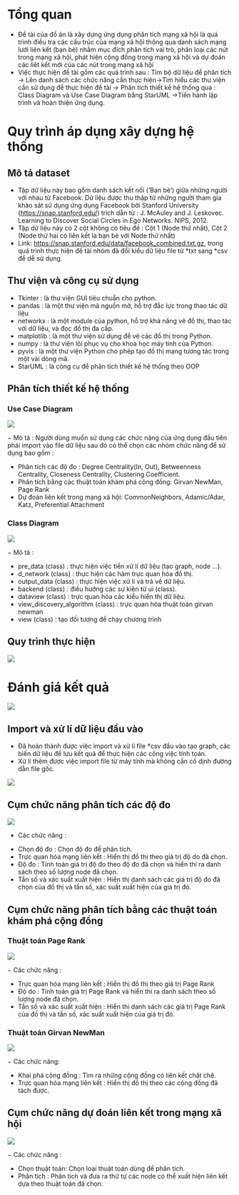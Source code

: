 # Tổng quan

+ Đề tài của đồ án là xây dựng ứng dụng phân tích mạng xã hội là quá trình điều tra các cấu trúc của mạng xã hội thông qua danh sách mạng lưới liên kết (bạn bè) nhằm mục đích phân tích vai trò, phân loại các nút trong mạng xã hội, phát hiện cộng đồng trong mạng xã hội và dự đoán các liêt kết mới của các nút trong mạng xã hội
+ Việc thực hiện đề tài gồm các quá trình sau : Tìm bộ dữ liệu để phân tích → Lên danh sách các chức năng cần thực hiện→Tìm hiểu các thư viện cần sử dụng để thực hiện đề tài → Phân tích thiết kế hệ thống qua : Class Diagram và Use Case Diagram bằng StarUML →Tiến hành lập trình và hoàn thiện ứng dụng.

# Quy trình áp dụng xây dựng hệ thống
## Mô tả dataset 
+ Tập dữ liệu này bao gồm danh sách kết nối (‘Bạn bè’) giữa những người với nhau từ Facebook. Dữ liệu được thu thập từ những người tham gia khảo sát sử dụng ứng dụng Facebook bởi Stanford University (https://snap.stanford.edu/) trích dẫn từ : J. McAuley and J. Leskovec. Learning to Discover Social Circles in Ego Networks. NIPS, 2012.
+ Tập dữ liệu này có 2 cột không có tiêu đề : Cột 1 (Node thứ nhât), Cột 2 (Node thứ hai có liên kết là bạn bè với Node thứ nhất)
+ Link: https://snap.stanford.edu/data/facebook_combined.txt.gz, trong quá trình thực hiện đề tài nhóm đã đổi kiểu dữ liệu file từ *txt sang *csv để dễ sử dụng.
## Thư viện và công cụ sử dụng
+	Tkinter : là thư viện GUI tiêu chuẩn cho python.
+	pandas : là một thư viện mã nguồn mở, hỗ trợ đắc lực trong thao tác dữ liệu
+	networkx : là một module của python, hỗ trợ khả năng vẽ đồ thị, thao tác với dữ liệu, và đọc đồ thị đa cấp.
+	matplotlib : là một thư viện sử dụng để vẽ các đồ thị trong Python.
+	numpy : là thư viện lõi phục vụ cho khoa học máy tính của Python.
+	pyvis : là một thư viện Python cho phép tạo đồ thị mạng tương tác trong một vài dòng mã.
+	StarUML : là công cụ để phân tích thiết kế hệ thống theo OOP
## Phân tích thiết kế hệ thống
### Use Case Diagram
![](./Dataset/usecase.jpg)

−	Mô tả : Người dùng muốn sử dụng các chức năng của ứng dụng đầu tiên phải import vào file dữ liệu sau đó có thể chọn các nhóm chức năng để sử dụng bao gồm :
+ Phân tích các độ đo : Degree Centrality(In, Out), Betweenness Centrality, Closeness Centrality, Clustering Coefficient.
+ Phân tích bằng các thuật toán khám phá cộng đồng: Girvan NewMan, Page Rank
+ Dự đoán liên kết trong mạng xã hội: CommonNeighbors, Adamic/Adar, Katz, Preferential Attachment
### Class Diagram 
![](./Dataset/class.jpg)

−	Mô tả : 
+ pre_data (class) : thực hiện việc tiền xử lí dữ liệu (tạo graph, node …).
+ d_network (class) : thực hiện các hàm trực quan hóa đồ thị.
+ output_data (class) : thực hiện việc xử lí và trả về dữ liệu.
+ backend (class) : điều hướng các sự kiện từ ui (class).
+ dataview (class) : trực quan hóa các kiểu hiển thị dữ liệu.
+ view_discovery_algorithm (class) : trực quan hóa thuật toán girvan newman
+ view (class) : tạo đối tượng để chạy chương trình

## Quy trình thực hiện
![](./Dataset/qt.jpg)

# Đánh giá kết quả
![](./Dataset/dg.jpg)

## Import và xử lí dữ liệu đầu vào
+ Đã hoàn thành được việc import và xử lí file *csv đầu vào tạo graph, các biến dữ liệu để lưu kết quả để thực hiện các công việc tính toán.
+ Xử lí thêm được việc import file từ máy tính mà không cần cố dịnh đường dẫn file gốc. 

![](./Dataset/dg_1.jpg)

## Cụm chức năng phân tích các độ đo
![](./Dataset/dg_2.jpg)

- Các chức năng : 
+ Chọn độ đo : Chọn độ đo để phân tích.
+	Trực quan hóa mạng liên kết : Hiển thị đồ thị theo giá trị độ do đã chọn.
+	Độ đo : Tính toán giá trị độ đo theo độ đo đã chọn và hiển thi ra danh sách theo số lượng node đã chọn.
+	Tần số và xác suất xuất hiện : Hiển thị danh sách các giá trị độ đo đã chọn của đồ thị và tần số, xác suất xuất hiện của giá trị đó.

## Cụm chức năng phân tích bằng các thuật toán khám phá cộng đồng 
### Thuật toán Page Rank
![](./Dataset/pr.jpg)

−	Các chức năng : 
+	Trực quan hóa mạng liên kết : Hiển thị đồ thị theo giá trị Page Rank
+	Độ do : Tính toán giá trị Page Rank và hiển thi ra danh sách theo số lượng node đã chọn.
+ Tần số và xác suất xuất hiện : Hiển thị danh sách các giá trị Page Rank của đồ thị và tần số, xác suất xuất hiện của giá trị đó.

### Thuật toán Girvan NewMan
![](./Dataset/gn.jpg)

−	Các chức năng:
+ Khai phá cộng đồng : Tìm ra những cộng đồng có liên kết chặt chẽ.
+ Trực quan hóa mạng liên kết : Hiển thị đồ thị theo các cộng đồng đã tách được.

## Cụm chức năng dự đoán liên kết trong mạng xã hội
![](./Dataset/pre.jpg)

−	Các chức năng :
+ Chọn thuật toán: Chọn loại thuật toán dùng để phân tích.
+ Phân tích : Phân tích và đưa ra thứ tự các node có thể xuất hiện liên kết dựa theo thuật toán đã chọn.


